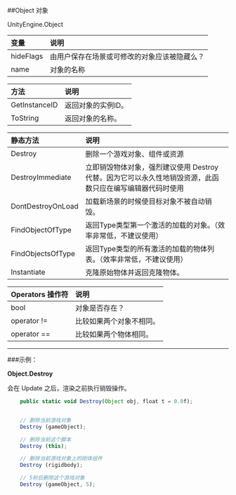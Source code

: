 ##Object 对象

UnityEngine.Object

|变量|说明|
|:--|:--|
|hideFlags|由用户保存在场景或可修改的对象应该被隐藏么？|
|name|对象的名称|


|方法|说明|
|:--|:--|
|GetInstanceID|返回对象的实例ID。|
|ToString|返回对象的名称。|

|静态方法|说明|
|:--|:--|
|Destroy|删除一个游戏对象、组件或资源|
|DestroyImmediate|立即销毁物体对象，强烈建议使用 Destroy 代替。因为它可以永久性地销毁资源，此函数只应在编写编辑器代码时使用|
|DontDestroyOnLoad|加载新场景的时候使目标对象不被自动销毁。|
|FindObjectOfType|返回Type类型第一个激活的加载的对象。（效率非常低，不建议使用）|
|FindObjectsOfType|返回Type类型的所有激活的加载的物体列表。（效率非常低，不建议使用）|
|Instantiate|克隆原始物体并返回克隆物体。|


|Operators 操作符|说明|
|:--|:--|
|bool|对象是否存在？|
|operator !=|比较如果两个对象不相同。|
|operator ==|比较如果两个物体相同。|

---
###示例：

**Object.Destroy**

会在 Update 之后，渲染之前执行销毁操作。

```javascript
    public static void Destroy(Object obj, float t = 0.0f);


    // 删除当前游戏对象
    Destroy (gameObject);

    // 删除当前这个脚本
    Destroy (this);

    // 删除当前游戏对象上的刚体组件
    Destroy (rigidbody);

    // 5秒后删除这个游戏对象
    Destroy (gameObject, 5);

```


